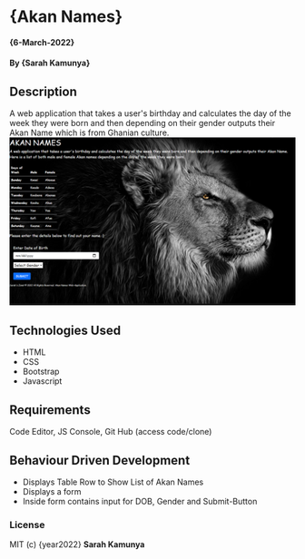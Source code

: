 # {Akan Names}

#### {6-March-2022}
#### By **{Sarah Kamunya}**
## Description
A web application that takes a user's birthday and calculates the day of the week they were born and then depending on their gender outputs their Akan Name which is from Ghanian culture.
![landing page](https://github.com/SarahKamunya/date-of-birth-app/blob/master/akanlanding.png)
## Technologies Used
* HTML
* CSS
* Bootstrap
* Javascript
## Requirements
Code Editor, JS Console, Git Hub (access code/clone)
## Behaviour Driven Development
* Displays Table Row to Show List of Akan Names
* Displays a form 
* Inside form contains input for DOB, Gender and Submit-Button

### License

MIT (c) {year2022} **Sarah Kamunya**
